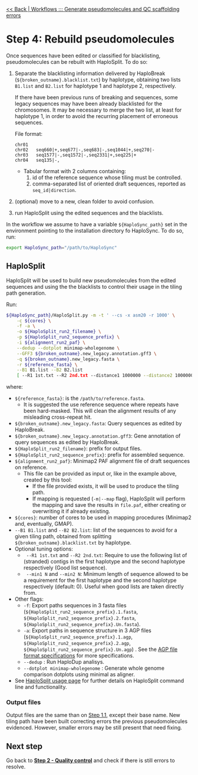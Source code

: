 [<< Back | Workflows ::: Generate pseudomolecules and QC scaffolding errors](generate_pseudomolecules.md)

# Step 4: Rebuild pseudomolecules

Once sequences have been edited or classified for blacklisting, pseudomolecules can be rebuilt with HaploSplit. To do so:

1. Separate the blacklisting information delivered by HaploBreak (`${broken_outname}.blacklist.txt`) by haplotype, obtaining two lists `B1.list` and `B2.list` for haplotype 1 and haplotype 2, respectively. 

   If there have been previous runs of breaking and sequences, some legacy sequences may have been already blacklisted for the chromosomes. It may be necessary to merge the two list, at least for haplotype 1, in order to avoid the recurring placement of erroneous sequences.

   File format:

   ```
   chr01   
   chr02   seq660|+,seq677|-,seq683|-,seq1044|+,seq270|-
   chr03   seq1577|-,seq1572|-,seq2331|+,seq225|+
   chr04   seq135|-,
   ```

   * Tabular format with 2 columns containing:
     1. id of the reference sequence whose tiling must be controlled.
     2. comma-separated list of oriented draft sequences, reported as `seq_id|direction`.

2. (optional) move to a new, clean folder to avoid confusion.

3. run HaploSplit using the edited sequences and the blacklists.

In the workflow we assume to have a variable `${HaploSync_path}` set in the environment pointing to the installation directory fo HaploSync. To do so, run:

```bash
export HaploSync_path="/path/to/HaploSync"
```

## HaploSplit

HaploSplit will be used to build new pseudomolecules from the edited sequences and using the the blacklists to control their usage in the tiling path generation.

Run:

```bash
${HaploSync_path}/HaploSplit.py -m -t ' --cs -x asm20 -r 1000' \
	-c ${cores} \
	-f -a \
	-o ${HaploSplit_run2_filename} \
	-p ${HaploSplit_run2_sequence_prefix} \
	-i ${alignment_run2_paf} \
	--dedup --dotplot minimap-wholegenome \
	--GFF3 ${broken_outname}.new_legacy.annotation.gff3 \
	-q ${broken_outname}.new_legacy.fasta \
	-r ${reference_fasta} \
	--B1 B1.list --B2 B2.list
	[ --R1 1st.txt --R2 2nd.txt --distance1 1000000 --distance2 1000000 ]
```
where:
* `${reference_fasta}`: is the `/path/to/reference.fasta`.
  * It is suggested the use reference sequence where repeats have been hard-masked. This will clean the alignment results of any misleading cross-repeat hit.
* `${broken_outname}.new_legacy.fasta`: Query sequences as edited by HaploBreak.
* `${broken_outname}.new_legacy.annotation.gff3`: Gene annotation of query sequences as edited by HaploBreak.
* `${HaploSplit_run2_filename}`: prefix for output files.
* `${HaploSplit_run2_sequence_prefix}`: prefix for assembled sequence.
* `${alignment_run2_paf}`: Minimap2 PAF alignment file of draft sequences on reference.
  * This file can be provided as input or, like in the example above, created by this tool: 
    * If the file provided exists, it will be used to produce the tiling path.
    * If mapping is requested (`-m|--map` flag), HaploSplit will perform the mapping and save the results in `file.paf`, either creating or overwriting it if already existing.
* `${cores}`: number of cores to be used in mapping procedures (Minimap2 and, eventually, GMAP).
* `--B1 B1.list` and `--B2 B2.list`: list of the sequences to avoid for a given tiling path, obtained from splitting  `${broken_outname}.blacklist.txt` by haplotype.
* Optional tuning options:
  * ` --R1 1st.txt` and `--R2 2nd.txt`: Require to use the following list of (stranded) contigs in the first haplotype and the second haplotype respectively (Good list sequence).
  * ` --min1 N` and `--min2 N`: Minimum length of sequence allowed to be a requirement for the first haplotype and the second haplotype respectively (default: 0). Useful when good lists are taken directly from.
* Other flags:
  * `-f`: Export paths sequences in 3 fasta files (`${HaploSplit_run2_sequence_prefix}.1.fasta`, `${HaploSplit_run2_sequence_prefix}.2.fasta`, `${HaploSplit_run2_sequence_prefix}.Un.fasta`).
  * `-a`: Export paths in sequence structure in  3 AGP files (`${HaploSplit_run2_sequence_prefix}.1.agp`, `${HaploSplit_run2_sequence_prefix}.2.agp`, `${HaploSplit_run2_sequence_prefix}.Un.agp`) . See the [AGP file format specifications](https://www.ncbi.nlm.nih.gov/assembly/agp/AGP_Specification/) for more specifications.
  * `--dedup` : Run HaploDup analisys.
  * `--dotplot minimap-wholegenome` : Generate whole genome comparison dotplots using minimal as aligner.
* See [HaploSplit usage page](../Usage/HaploSplit_usage.md) for further details on HaploSplit command line and functionality.

### Output files

Output files are the same than on [Step 1.1](generate_pseudomolecules.step_1.md#11---haplosplit), except their base name. New tiling path have been built correcting errors  the previous pseudomolecules evidenced. However, smaller errors may be still present that need fixing. 



## Next step

Go back to **[Step 2 - Quality control](generate_pseudomolecules.step_2.md)** and check if there is still errors to resolve.